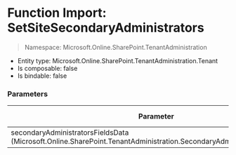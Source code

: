 # Function Import: SetSiteSecondaryAdministrators

> Namespace: Microsoft.Online.SharePoint.TenantAdministration

- Entity type: Microsoft.Online.SharePoint.TenantAdministration.Tenant
- Is composable: false
- Is bindable: false

### Parameters

Parameter | SPO | SP 2019 | SP 2016 | SP 2013
----------|:---:|:-------:|:-------:|:-------:
secondaryAdministratorsFieldsData (Microsoft.Online.SharePoint.TenantAdministration.SecondaryAdministratorsFieldsData) | ✅ | ❌ | ❌ | ❌